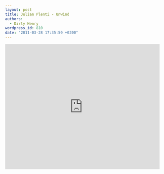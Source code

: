 ```yaml
---
layout: post
title: Julian Plenti - Unwind
authors:
  - Dirty Henry
wordpress_id: 810
date: "2011-03-28 17:35:50 +0200"
---
```


<iframe title="YouTube video player" width="500" height="405" src="http://www.youtube.com/embed/x-JNg-eCe7c" frameborder="0" allowfullscreen></iframe>
